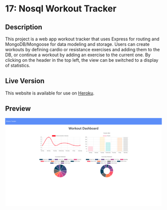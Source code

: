 # 17: Nosql Workout Tracker

## Description
This project is a web app workout tracker that uses Express for routing and MongoDB/Mongoose for data modeling and storage. Users can create workouts by defining cardio or resistance exercises and adding them to the DB, or continue a workout by adding an exercise to the current one. By clicking on the header in the top left, the view can be switched to a display of statistics.

## Live Version
This website is available for use on [Heroku](https://young-lowlands-32044.herokuapp.com/).

## Preview
![image](./workout-tracker-preview.png)
